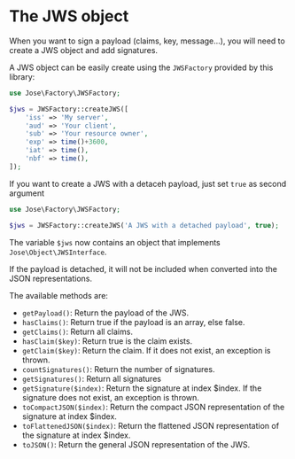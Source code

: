 The JWS object
==============

When you want to sign a payload (claims, key, message...), you will need to create a JWS object and add signatures.

A JWS object can be easily create using the `JWSFactory` provided by this library:

```php
use Jose\Factory\JWSFactory;

$jws = JWSFactory::createJWS([
    'iss' => 'My server',
    'aud' => 'Your client',
    'sub' => 'Your resource owner',
    'exp' => time()+3600,
    'iat' => time(),
    'nbf' => time(),
]);
```

If you want to create a JWS with a detaceh payload, just set `true` as second argument
```php
use Jose\Factory\JWSFactory;

$jws = JWSFactory::createJWS('A JWS with a detached payload', true);
```

The variable `$jws` now contains an object that implements `Jose\Object\JWSInterface`.

If the payload is detached, it will not be included when converted into the JSON representations.

The available methods are:

* `getPayload()`: Return the payload of the JWS.
* `hasClaims()`: Return true if the payload is an array, else false.
* `getClaims()`: Return all claims.
* `hasClaim($key)`: Return true is the claim exists.
* `getClaim($key)`: Return the claim. If it does not exist, an exception is thrown.
* `countSignatures()`: Return the number of signatures.
* `getSignatures()`: Return all signatures
* `getSignature($index)`: Return the signature at index $index. If the signature does not exist, an exception is thrown.
* `toCompactJSON($index)`: Return the compact JSON representation of the signature at index $index.
* `toFlattenedJSON($index)`: Return the flattened JSON representation of the signature at index $index.
* `toJSON()`: Return the general JSON representation of the JWS.
